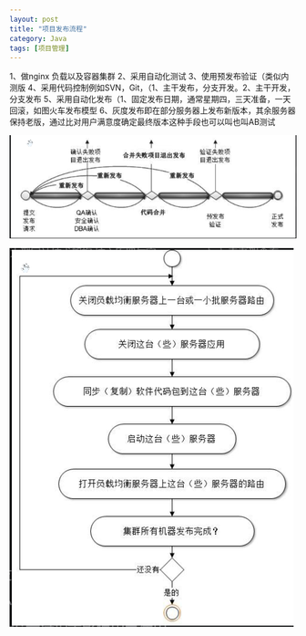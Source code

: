 ```yaml
---
layout: post
title: "项目发布流程"
category: Java
tags: [项目管理]
---
```

1、做nginx 负载以及容器集群
2、采用自动化测试
3、使用预发布验证（类似内测版
4、采用代码控制例如SVN，Git，（1、主干发布，分支开发。2、主干开发，分支发布
5、采用自动化发布（1、固定发布日期，通常星期四，三天准备，一天回滚，如图火车发布模型
6、灰度发布即在部分服务器上发布新版本，其余服务器保持老版，通过比对用户满意度确定最终版本这种手段也可以叫也叫AB测试



![clipboard](2022-06-12-.assets/clipboard.png)

![clipboard1](2022-06-12-.assets/clipboard1.png)

